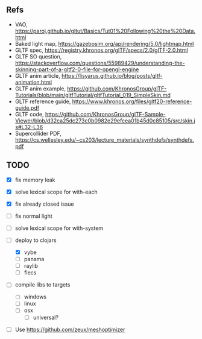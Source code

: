 ## Refs

- VAO, https://paroj.github.io/gltut/Basics/Tut01%20Following%20the%20Data.html
- Baked light map, https://gazebosim.org/api/rendering/5.0/lightmap.html
- GLTF spec, https://registry.khronos.org/glTF/specs/2.0/glTF-2.0.html
- GLTF SO question, https://stackoverflow.com/questions/55989429/understanding-the-skinning-part-of-a-gltf2-0-file-for-opengl-engine
- GLTF anim article, https://lisyarus.github.io/blog/posts/gltf-animation.html
- GLTF anim example, https://github.com/KhronosGroup/glTF-Tutorials/blob/main/gltfTutorial/gltfTutorial_019_SimpleSkin.md
- GLTF reference guide, https://www.khronos.org/files/gltf20-reference-guide.pdf
- GLTF code, https://github.com/KhronosGroup/glTF-Sample-Viewer/blob/d32ca25dc273c0b0982e29efcea01b45d0c85105/src/skin.js#L32-L36
- Supercollider PDF, https://cs.wellesley.edu/~cs203/lecture_materials/synthdefs/synthdefs.pdf

## TODO

- [x] fix memory leak
- [x] solve lexical scope for with-each
- [x] fix already closed issue
- [ ] fix normal light
- [ ] solve lexical scope for with-system

- [ ] deploy to clojars
  - [x] vybe
  - [ ] panama
  - [ ] raylib
  - [ ] flecs
- [ ] compile libs to targets
  - [ ] windows
  - [ ] linux
  - [ ] osx
    - [ ] universal?
- [ ] Use https://github.com/zeux/meshoptimizer
